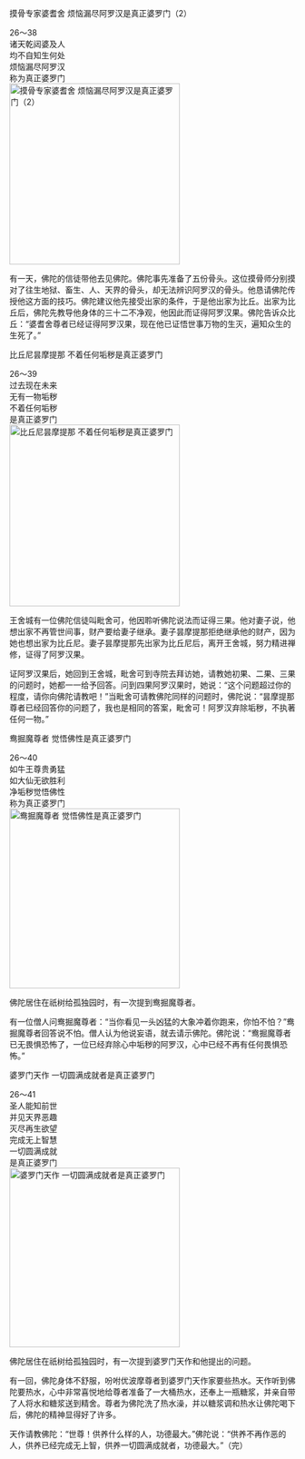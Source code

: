摸骨专家婆耆舍 烦恼漏尽阿罗汉是真正婆罗门（2）

<div class="e2">
<div>
26～38<br>
 诸天乾闼婆及人<br>
 均不自知生何处<br>
 烦恼漏尽阿罗汉<br>
 称为真正婆罗门
</div>
<img src="images/fjj-104-1.jpg" width="300" height="319" alt="摸骨专家婆耆舍 烦恼漏尽阿罗汉是真正婆罗门（2）"/>
</div>

有一天，佛陀的信徒带他去见佛陀。佛陀事先准备了五份骨头。这位摸骨师分别摸对了往生地狱、畜生、人、天界的骨头，却无法辨识阿罗汉的骨头。他恳请佛陀传授他这方面的技巧。佛陀建议他先接受出家的条件，于是他出家为比丘。出家为比丘后，佛陀先教导他身体的三十二不净观，他因此而证得阿罗汉果。佛陀告诉众比丘：“婆耆舍尊者已经证得阿罗汉果，现在他已证悟世事万物的生灭，遍知众生的生死了。”

比丘尼昙摩提那 不着任何垢秽是真正婆罗门

<div class="e2">
<div>
26～39<br>
 过去现在未来<br>
 无有一物垢秽<br>
 不着任何垢秽<br>
 是真正婆罗门
</div>
<img src="images/fjj-104-2.jpg" width="300" height="320" alt="比丘尼昙摩提那 不着任何垢秽是真正婆罗门"/>
</div>

王舍城有一位佛陀信徒叫毗舍可，他因聆听佛陀说法而证得三果。他对妻子说，他想出家不再管世间事，财产要给妻子继承。妻子昙摩提那拒绝继承他的财产，因为她也想出家为比丘尼。妻子昙摩提那先出家为比丘尼后，离开王舍城，努力精进禅修，证得了阿罗汉果。

证阿罗汉果后，她回到王舍城，毗舍可到寺院去拜访她，请教她初果、二果、三果的问题时，她都一一给予回答。问到四果阿罗汉果时，她说：“这个问题超过你的程度，请你向佛陀请教吧！”当毗舍可请教佛陀同样的问题时，佛陀说：“昙摩提那尊者已经回答你的问题了，我也是相同的答案，毗舍可！阿罗汉弃除垢秽，不执著任何一物。”

鸯掘魔尊者 觉悟佛性是真正婆罗门

<div class="e2">
<div>
26～40<br>
 如牛王尊贵勇猛<br>
 如大仙无欲胜利<br>
 净垢秽觉悟佛性<br>
 称为真正婆罗门
</div>
<img src="images/fjj-104-3.jpg" width="300" height="317" alt="鸯掘魔尊者 觉悟佛性是真正婆罗门"/>
</div>

佛陀居住在祇树给孤独园时，有一次提到鸯掘魔尊者。

有一位僧人问鸯掘魔尊者：“当你看见一头凶猛的大象冲着你跑来，你怕不怕？”鸯掘魔尊者回答说不怕。僧人认为他说妄语，就去请示佛陀。佛陀说：“鸯掘魔尊者已无畏惧恐怖了，一位已经弃除心中垢秽的阿罗汉，心中已经不再有任何畏惧恐怖。”

婆罗门天作 一切圆满成就者是真正婆罗门

<div class="e2">
<div>
26～41<br>
 圣人能知前世<br>
 并见天界恶趣<br>
 灭尽再生欲望<br>
 完成无上智慧<br>
 一切圆满成就<br>
 是真正婆罗门
</div>
<img src="images/fjj-104-4.jpg" width="300" height="316" alt="婆罗门天作 一切圆满成就者是真正婆罗门"/>
</div>

佛陀居住在祇树给孤独园时，有一次提到婆罗门天作和他提出的问题。

有一回，佛陀身体不舒服，吩咐优波摩尊者到婆罗门天作家要些热水。天作听到佛陀要热水，心中非常喜悦地给尊者准备了一大桶热水，还奉上一瓶糖浆，并亲自带了人将水和糖浆送到精舍。尊者为佛陀洗了热水澡，并以糖浆调和热水让佛陀喝下后，佛陀的精神显得好了许多。

天作请教佛陀：“世尊！供养什么样的人，功德最大。”佛陀说：“供养不再作恶的人，供养已经完成无上智，供养一切圆满成就者，功德最大。”（完）
